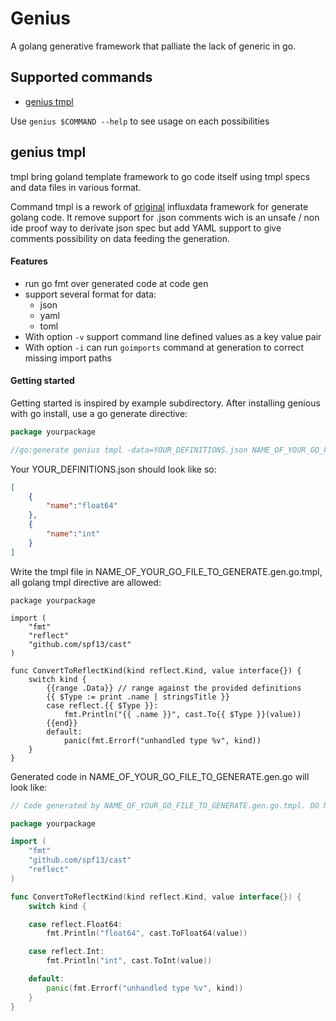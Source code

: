 # Genius

A golang generative framework that palliate the lack of generic in go.

## Supported commands

- [genius tmpl](#genius-tmpl)

Use `genius $COMMAND --help` to see usage on each possibilities

## genius tmpl

tmpl bring goland template framework to go code itself using tmpl specs and data files in various format.


Command tmpl is a rework of [original](https://github.com/influxdata/influxdb/tree/master/tools/tmpl)
influxdata framework for generate golang code.
It remove support for .json comments wich is an unsafe / non ide proof way to derivate json spec but add YAML support
to give comments possibility on data feeding the generation.

#### Features
- run go fmt over generated code at code gen
- support several format for data:
    - json
    - yaml
    - toml
- With option `-v` support command line defined values as a key value pair
- With option `-i` can run `goimports` command at generation to correct missing import paths 

#### Getting started

Getting started is inspired by example subdirectory.
After installing genious with go install, use a go generate directive:
```go
package yourpackage

//go:generate genius tmpl -data=YOUR_DEFINITIONS.json NAME_OF_YOUR_GO_FILE_TO_GENERATE.gen.go.tmpl
```

Your YOUR_DEFINITIONS.json should look like so:
```json
[
	{
		"name":"float64"
	},
	{
		"name":"int"
	}
]
```

Write the tmpl file in NAME_OF_YOUR_GO_FILE_TO_GENERATE.gen.go.tmpl, all golang tmpl directive are allowed:

```gotemplate
package yourpackage

import (
	"fmt"
	"reflect"
	"github.com/spf13/cast"
)

func ConvertToReflectKind(kind reflect.Kind, value interface{}) {
	switch kind {
		{{range .Data}} // range against the provided definitions
		{{ $Type := print .name | stringsTitle }}
		case reflect.{{ $Type }}:
			fmt.Println("{{ .name }}", cast.To{{ $Type }}(value))
		{{end}}
		default:
			panic(fmt.Errorf("unhandled type %v", kind))
	}
}
```
Generated code in NAME_OF_YOUR_GO_FILE_TO_GENERATE.gen.go will look like:
```go
// Code generated by NAME_OF_YOUR_GO_FILE_TO_GENERATE.gen.go.tmpl. DO NOT EDIT.

package yourpackage

import (
	"fmt"
	"github.com/spf13/cast"
	"reflect"
)

func ConvertToReflectKind(kind reflect.Kind, value interface{}) {
	switch kind {

	case reflect.Float64:
		fmt.Println("float64", cast.ToFloat64(value))

	case reflect.Int:
		fmt.Println("int", cast.ToInt(value))

	default:
		panic(fmt.Errorf("unhandled type %v", kind))
	}
}
```
